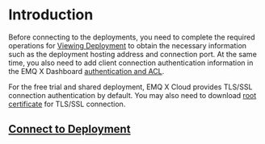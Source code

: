 # Introduction

Before connecting to the deployments, you need to complete the required operations for [Viewing Deployment](../deployments/view_deployment.md) to obtain the necessary information such as the deployment hosting address and connection port. At the same time, you also need to add client connection authentication information in the EMQ X Dashboard [authentication and ACL](../deployments/dashboard/users_and_acl.md).

For the free trial and shared deployment, EMQ X Cloud provides TLS/SSL connection authentication by default. You may also need to download [root certificate](https://static.emqx.net/data/cn.emqx.cloud-ca.crt) for TLS/SSL connection.


## [Connect to Deployment](../connect_to_deployments/introduction.md)